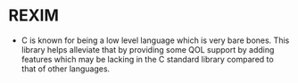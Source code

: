 # REXIM

- C is known for being a low level language which is very bare bones. This library helps alleviate that by providing some QOL support by adding features which may be lacking in the C standard library compared to that of other languages. 

